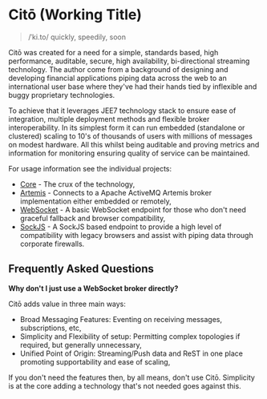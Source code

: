 # Citō (Working Title)

> /ˈki.to/ quickly, speedily, soon

Citō was created for a need for a simple, standards based, high performance, auditable, secure, high availability, bi-directional streaming technology. The author come from a background of designing and developing financial applications piping data across the web to an international user base where they've had their hands tied by inflexible and buggy proprietary technologies.

To achieve that it leverages JEE7 technology stack to ensure ease of integration, multiple deployment methods and flexible broker interoperability. In its simplest form it can run embedded (standalone or clustered) scaling to 10's of thousands of users with millions of messages on modest hardware. All this whilst being auditable and proving metrics and information for monitoring ensuring quality of service can be maintained.

For usage information see the individual projects:

* [Core](/core) - The crux of the technology,
* [Artemis](/artemis) - Connects to a Apache ActiveMQ Artemis broker implementation either embedded or remotely,
* [WebSocket](/websocket) - A basic WebSocket endpoint for those who don't need graceful fallback and browser compatibility,
* [SockJS](/sockjs) - A SockJS based endpoint to provide a high level of compatibility with legacy browsers and assist with piping data through corporate firewalls.

## Frequently Asked Questions ##

**Why don't I just use a WebSocket broker directly?**

Citō adds value in three main ways:

* Broad Messaging Features: Eventing on receiving messages, subscriptions, etc,
* Simplicity and Flexibility of setup: Permitting complex topologies if required, but generally unnecessary,
* Unified Point of Origin: Streaming/Push data and ReST in one place promoting supportability and ease of scaling,

If you don't need the features then, by all means, don't use Citō. Simplicity is at the core adding a technology that's not needed goes against this.